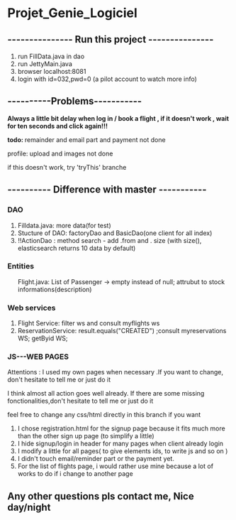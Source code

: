 # Projet_Genie_Logiciel

<h2>--------------- Run this project ---------------</h2>
<ol>
    <li>run FillData.java in dao</li>
    <li> run JettyMain.java</li>
     <li>browser localhost:8081</li>
     <li>login with id=032,pwd=0 (a pilot account to watch more info)</li>
  </ol>
 <h2>----------Problems-----------</h2>
<p><b> Always a little bit delay when log in / book a flight , if it doesn't work , wait for ten seconds and click again!!!</b></p>
<p><b>todo: </b>remainder and email part and payment not done</p>
<p>profile: upload and images not done </p>
<p>if this doesn't work, try 'tryThis' branche</p>

 <h2>---------- Difference with master -----------</h2>
  <h3>DAO </h3>
 <ol>
    <li>Filldata.java: more data(for test)</li>
    <li> Stucture of DAO: factoryDao and BasicDao(one client for all index)</li>
     <li>!!ActionDao : method search - add .from and . size (with size(), elasticsearch returns 10 data by default)</li>
  </ol>
  <h3>Entities</h3>
 <ol>
   Flight.java:  List of Passenger -> empty instead of null; attrubut <info> to stock informations(description) 
   </ol>
     
 <h3>Web services</h3>
 <ol>
    <li>Flight Service: filter ws and consult myflights ws </li>
    <li> ReservationService: result.equals("CREATED") ;consult myreservations WS; getByid WS; </li>
  </ol>
  
  <h3>JS---WEB PAGES</h3>
  <p>Attentions : I used my own pages when necessary .If you want to change, don't hesitate to tell me or just do it </p>
  <p>I think almost all action goes well already. If there are some missing fonctionalities,don't hesitate to tell me or just do it </p>
  <p>feel free to change any css/html directly in this branch if you want</p>
  <ol>
    <li> I chose registration.html for the signup page because it fits much more than the other sign up page (to simplify a little)</li>
    <li> I hide signup/login in header for many pages when client already login </li>
    <li> I modify a little for all pages( to give elements ids, to write js and so on )</li>
    <li> I didn't touch email/reminder part or the payment yet.</li>
    <li> For the list of flights page, i would rather use mine because a lot of works to do if i change to another page</li>
  </ol>

<h2> Any other questions pls contact me, Nice day/night </h2>
